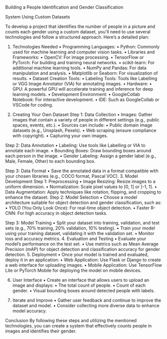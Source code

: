 Building a People Identification and Gender Classification

System Using Custom Datasets

To develop a project that identifies the number of people in a picture and counts each gender using a
custom dataset, you'll need to use several technologies and follow a structured approach. Here’s a
detailed plan:
1. Technologies Needed
• Programming Languages:
• Python: Commonly used for machine learning and computer vision tasks.
• Libraries and Frameworks:
• OpenCV: For image processing.
• TensorFlow or PyTorch: For building and training neural networks.
• scikit-learn: For additional machine learning tools.
• NumPy and Pandas: For data manipulation and analysis.
• Matplotlib or Seaborn: For visualization of results.
• Dataset Creation Tools:
• Labeling Tools: Tools like LabelImg or VGG Image Annotator (VIA) for annotating
images.
• Hardware:
• GPU: A powerful GPU will accelerate training and inference for deep learning
models.
• Development Environment:
• GoogleCollab Notebook: For interactive development.
• IDE: Such as GoogleCollab or VSCode for coding.

2. Creating Your Own Dataset
Step 1: Data Collection
• Images: Gather images that contain a variety of people in different settings (e.g., public
spaces, events, etc.).
• Sources can include:
• Public domain image datasets (e.g., Unsplash, Pexels).
• Web scraping (ensure compliance with copyright).
• Capturing your own images.

Step 2: Data Annotation
• Labeling: Use tools like Labelling or VIA to annotate each image.
• Bounding Boxes: Draw bounding boxes around each person in the image.
• Gender Labeling: Assign a gender label (e.g., Male, Female, Other) to each
bounding box.

Step 3: Data Format
• Save the annotated data in a format compatible with your chosen libraries (e.g., COCO
format, Pascal VOC).
3. Model Development
Step 1: Preprocessing
• Image Resizing: Resize images to a uniform dimension.
• Normalization: Scale pixel values to [0, 1] or [-1, 1].
• Data Augmentation: Apply techniques like rotation, flipping, and cropping to enhance the
dataset.
Step 2: Model Selection
• Choose a model architecture suitable for object detection and gender classification, such as:
• YOLO (You Only Look Once): For real-time object detection.
• Faster R-CNN: For high accuracy in object detection tasks.

Step 3: Model Training
• Split your dataset into training, validation, and test sets (e.g., 70% training, 20% validation,
10% testing).
• Train your model using your training dataset, validating it with the validation set.
• Monitor loss and accuracy metrics.
4. Evaluation and Testing
• Evaluate your model’s performance on the test set.
• Use metrics such as Mean Average Precision (mAP) for object detection and classification
accuracy for gender detection.
5. Deployment
• Once your model is trained and evaluated, deploy it in an application:
• Web Application: Use Flask or Django to create a web interface for uploading
images.
• Mobile Application: Use TensorFlow Lite or PyTorch Mobile for deploying the
model on mobile devices.

6. User Interface
• Create an interface that allows users to upload an image and displays:
• The total count of people.
• Count of each gender.
• Visual bounding boxes around detected people with labels.

7. Iterate and Improve
• Gather user feedback and continue to improve the dataset and model.
• Consider collecting more diverse data to enhance model accuracy.

Conclusion
By following these steps and utilizing the mentioned technologies, you can create a system that
effectively counts people in images and identifies their gender.
